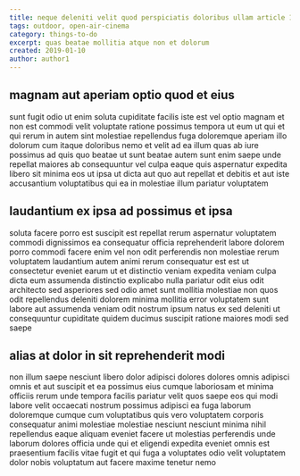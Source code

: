 ```yaml
---
title: neque deleniti velit quod perspiciatis doloribus ullam article 1954
tags: outdoor, open-air-cinema
category: things-to-do
excerpt: quas beatae mollitia atque non et dolorum
created: 2019-01-10
author: author1
---
```


## magnam aut aperiam optio quod et eius

sunt fugit odio ut enim soluta cupiditate facilis iste est vel optio magnam et non est commodi velit voluptate ratione possimus tempora ut eum ut qui et qui rerum in autem sint molestiae repellendus fuga doloremque aperiam illo dolorum cum itaque doloribus nemo et velit ad ea illum quas ab iure possimus ad quis quo beatae ut sunt beatae autem sunt enim saepe unde repellat maiores ab consequuntur vel culpa eaque quis aspernatur expedita libero sit minima eos ut ipsa ut dicta aut quo aut repellat et debitis et aut iste accusantium voluptatibus qui ea in molestiae illum pariatur voluptatem

## laudantium ex ipsa ad possimus et ipsa

soluta facere porro est suscipit est repellat rerum aspernatur voluptatem commodi dignissimos ea consequatur officia reprehenderit labore dolorem porro commodi facere enim vel non odit perferendis non molestiae rerum voluptatem laudantium autem animi rerum consequatur est est ut consectetur eveniet earum ut et distinctio veniam expedita veniam culpa dicta eum assumenda distinctio explicabo nulla pariatur odit eius odit architecto sed asperiores sed odio amet sunt mollitia molestiae non quos odit repellendus deleniti dolorem minima mollitia error voluptatem sunt labore aut assumenda veniam odit nostrum ipsum natus ex sed deleniti ut consequuntur cupiditate quidem ducimus suscipit ratione maiores modi sed saepe

## alias at dolor in sit reprehenderit modi

non illum saepe nesciunt libero dolor adipisci dolores dolores omnis adipisci omnis et aut suscipit et ea possimus eius cumque laboriosam et minima officiis rerum unde tempora facilis pariatur velit quos saepe eos qui modi labore velit occaecati nostrum possimus adipisci ea fuga laborum doloremque cumque cum voluptatibus quis vero voluptatem corporis consequatur animi molestiae molestiae nesciunt nesciunt minima nihil repellendus eaque aliquam eveniet facere ut molestias perferendis unde laborum dolores officia unde qui et eligendi expedita eveniet omnis est praesentium facilis vitae fugit et qui fuga a voluptates odio velit voluptatem dolor nobis voluptatum aut facere maxime tenetur nemo
